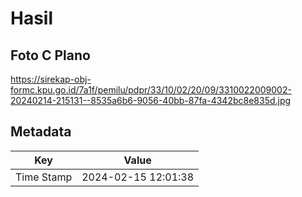 # Hasil

## Foto C Plano

https://sirekap-obj-formc.kpu.go.id/7a1f/pemilu/pdpr/33/10/02/20/09/3310022009002-20240214-215131--8535a6b6-9056-40bb-87fa-4342bc8e835d.jpg


## Metadata

| Key        | Value               |
| ---------- | ------------------- |
| Time Stamp | 2024-02-15 12:01:38 |



